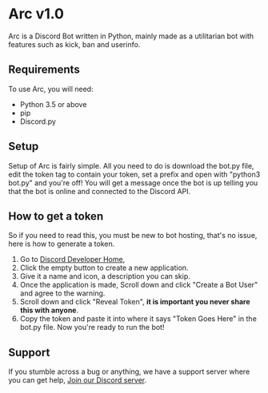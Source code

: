 # Arc v1.0
Arc is a Discord Bot written in Python, mainly made as a utilitarian bot with features such as kick, ban and userinfo.
## Requirements
To use Arc, you will need:
* Python 3.5 or above
* pip
* Discord.py
## Setup
Setup of Arc is fairly simple.
All you need to do is download the bot.py file, edit the token tag to contain your token, set a prefix and open with "python3 bot.py" and you're off!
You will get a message once the bot is up telling you that the bot is online and connected to the Discord API.
## How to get a token
So if you need to read this, you must be new to bot hosting, that's no issue, here is how to generate a token.
1. Go to [Discord Developer Home](https://discordapp.com/developers/applications/me),
2. Click the empty button to create a new application.
3. Give it a name and icon, a description you can skip.
4. Once the application is made, Scroll down and click "Create a Bot User" and agree to the warning.
5. Scroll down and click "Reveal Token", **it is important you never share this with anyone**.
6. Copy the token and paste it into where it says "Token Goes Here" in the bot.py file.
Now you're ready to run the bot!
## Support
If you stumble across a bug or anything, we have a support server where you can get help, [Join our Discord server](https://discord.gg/cTMfa56).

